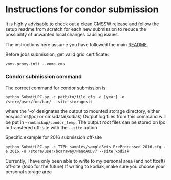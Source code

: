 # Instructions for condor submission 

It is highly advisable to check out a clean CMSSW release and follow the setup readme from scratch for each new submission to reduce the possibility of unwanted local changes causing issues.  

The instructions here assume you have followed the main [README](../../../README.md).

Before jobs submission, get valid grid certificate:

```voms-proxy-init --voms cms```

### Condor submission command

The correct command for condor submission is:

```python SubmitLPC.py -c path/to/file.cfg -e [year] -o /store/user/foo/bar/ --site storagesit```

where the '-o' designates the output to mounted storage directory, either eos/uscms(lpc) or cms/data(kodiak)
Output log files from this command will be put in `~/nobackup/condor_temp`.  The output root files can be stored on lpc or transfered off-site with the `--site` option

Specific example for 2016 submission off-site

```python SubmitLPC.py -c TTZH_samples/sampleSets_PreProcessed_2016.cfg -e 2016 -o /store/user/bcaraway/NanoAODv7 --site kodiak ```

Currently, I have only been able to write to my personal area (and not ttxeft) off-site (todo for the future)
If writing to kodiak, make sure you choose your personal storage area

